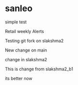 sanleo
======
simple test

Retail weekly Alerts

Testing git fork on slakshma2

New change on main

change in slakshma2

This is change from slakshma2_b1

its better now
